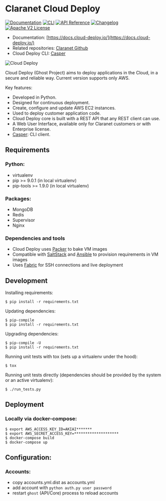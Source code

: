 # Claranet Cloud Deploy 
[![Documentation](https://img.shields.io/badge/documentation-cloud--deploy-brightgreen.svg)](https://docs.cloud-deploy.io) [![CLI](https://img.shields.io/badge/cli-casper-blue.svg)](https://github.com/claranet/casper) [![API Reference](http://img.shields.io/badge/api-reference-blue.svg)](https://docs.cloud-deploy.io/rst/api.html) [![Changelog](https://img.shields.io/badge/changelog-release-green.svg)](https://docs.cloud-deploy.io/rst/changelog.html) [![Apache V2 License](http://img.shields.io/badge/license-Apache%20V2-blue.svg)](https://github.com/claranet/cloud-deploy/blob/stable/LICENSE)

- Documentation: [https://docs.cloud-deploy.io/](https://docs.cloud-deploy.io/)
- Related repositories: [Claranet Github](https://github.com/claranet?utf8=%E2%9C%93&q=cloud-deploy&type=&language=)
- Cloud Deploy CLI: [Casper](https://github.com/claranet/casper)

![Cloud Deploy](https://www.cloudeploy.io/ghost/full_logo.png)

Cloud Deploy (Ghost Project) aims to deploy applications in the Cloud, in a secure and reliable way. Current version supports only AWS.

Key features:

- Developed in Python.
- Designed for continuous deployment.
- Create, configure and update AWS EC2 instances.
- Used to deploy customer application code.
- Cloud Deploy core is built with a REST API that any REST client can use.
- A Web User Interface, available only for Claranet customers or with Enterprise license.
- [Casper](https://docs.cloud-deploy.io/rst/cli.html#cli): CLI client.

## Requirements

### Python:
* virtualenv
* pip >= 9.0.1 (in local virtualenv)
* pip-tools >= 1.9.0 (in local virtualenv)

### Packages:
* MongoDB
* Redis
* Supervisor
* Nginx

### Dependencies and tools
* Cloud Deploy uses [Packer](https://www.packer.io/) to bake VM images
* Compatible with [SaltStack](https://saltstack.com/) and [Ansible](https://www.ansible.com/) to provision requirements in VM images
* Uses [Fabric](http://www.fabfile.org/) for SSH connections and live deployment

## Development

Installing requirements:

    $ pip install -r requirements.txt

Updating dependencies:

    $ pip-compile
    $ pip install -r requirements.txt

Upgrading dependencies:

    $ pip-compile -U
    $ pip install -r requirements.txt

Running unit tests with tox (sets up a virtualenv under the hood):

    $ tox

Running unit tests directly (dependencies should be provided by the system or an active virtualenv):

    $ ./run_tests.py

## Deployment

### Locally via docker-compose:

    $ export AWS_ACCESS_KEY_ID=AKIAI*******
    $ export AWS_SECRET_ACCESS_KEY=********************
    $ docker-compose build
    $ docker-compose up

## Configuration:
### Accounts:
* copy accounts.yml.dist as accounts.yml
* add account with `python auth.py user password`
* restart `ghost` (API/Core) process to reload accounts
